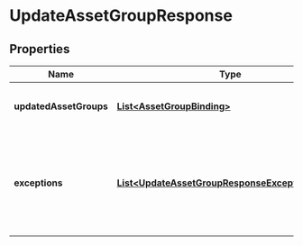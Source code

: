 

# UpdateAssetGroupResponse


## Properties

| Name | Type | Description | Notes |
|------------ | ------------- | ------------- | -------------|
|**updatedAssetGroups** | [**List&lt;AssetGroupBinding&gt;**](AssetGroupBinding.md) | A list of successfully edited asset groups. |  [optional] |
|**exceptions** | [**List&lt;UpdateAssetGroupResponseExceptionsInner&gt;**](UpdateAssetGroupResponseExceptionsInner.md) | A list of errors associated with the asset groups. Will be returned if there is an error. |  [optional] |



